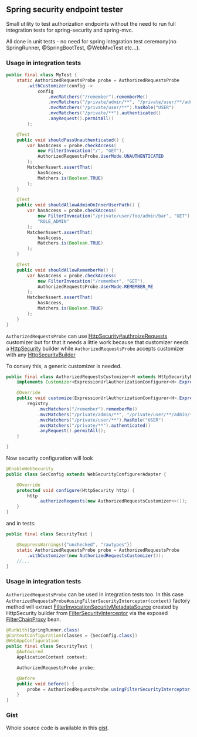 ## Spring security endpoint tester

Small utility to test authorization endpoints without the need to run full integration tests for spring-security and spring-mvc.

All done in unit tests - no need for spring integration test ceremony(no SpringRunner, @SpringBootTest, @WebMvcTest etc...).

### Usage in integration tests
```java
public final class MyTest {
    static AuthorizedRequestsProbe probe = AuthorizedRequestsProbe
        .withCustomizer(config ->
            config
                .mvcMatchers("/remember").rememberMe()
                .mvcMatchers("/private/admin/**", "/private/user/**/admin/**").hasRole("ADMIN")
                .mvcMatchers("/private/user/**").hasRole("USER")
                .mvcMatchers("/private/**").authenticated()
                .anyRequest().permitAll()
        );

    @Test
    public void shouldPassUnauthenticated() {
        var hasAccess = probe.checkAccess(
            new FilterInvocation("/", "GET"),
            AuthorizedRequestsProbe.UserMode.UNAUTHENTICATED
        );
        MatcherAssert.assertThat(
            hasAccess,
            Matchers.is(Boolean.TRUE)
        );
    }

    @Test
    public void shouldAllowAdminOnInnerUserPath() {
        var hasAccess = probe.checkAccess(
            new FilterInvocation("/private/user/foo/admin/bar", "GET"),
            "ROLE_ADMIN"
        );
        MatcherAssert.assertThat(
            hasAccess,
            Matchers.is(Boolean.TRUE)
        );
    }

    @Test
    public void shouldAllowRememberMe() {
        var hasAccess = probe.checkAccess(
            new FilterInvocation("/remember", "GET"),
            AuthorizedRequestsProbe.UserMode.REMEMBER_ME
        );
        MatcherAssert.assertThat(
            hasAccess,
            Matchers.is(Boolean.TRUE)
        );
    }
}
```

`AuthorizedRequestsProbe` can use [HttpSecurity#authroizeRequests](https://docs.spring.io/spring-security/site/docs/current/api/org/springframework/security/config/annotation/web/builders/HttpSecurity.html#authorizeRequests(org.springframework.security.config.Customizer)) customizer but for that it needs a little work because that customizer needs a [HttpSecurity](https://docs.spring.io/spring-security/site/docs/current/api/org/springframework/security/config/annotation/web/builders/HttpSecurity.html) builder while
`AuthorizedRequestsProbe` accepts customizer with any [HttpSecurityBuilder](https://docs.spring.io/spring-security/site/docs/current/api/org/springframework/security/config/annotation/web/HttpSecurityBuilder.html)

To convey this, a generic customizer is needed.
```java
public final class AuthorizedRequestsCustomizer<H extends HttpSecurityBuilder<H>>
    implements Customizer<ExpressionUrlAuthorizationConfigurer<H>.ExpressionInterceptUrlRegistry> {

    @Override
    public void customize(ExpressionUrlAuthorizationConfigurer<H>.ExpressionInterceptUrlRegistry registry) {
        registry
            .mvcMatchers("/remember").rememberMe()
            .mvcMatchers("/private/admin/**", "/private/user/**/admin/**").hasRole("ADMIN")
            .mvcMatchers("/private/user/**").hasRole("USER")
            .mvcMatchers("/private/**").authenticated()
            .anyRequest().permitAll();
    }

}
```

Now security configuration will look

```java
@EnableWebSecurity
public class SecConfig extends WebSecurityConfigurerAdapter {

    @Override
    protected void configure(HttpSecurity http) {
        http
            .authorizeRequests(new AuthorizedRequestsCustomizer<>());
    }
}
```
and in tests:
```java
public final class SecurityTest {

    @SuppressWarnings({"unchecked", "rawtypes"})
    static AuthorizedRequestsProbe probe = AuthorizedRequestsProbe
        .withCustomizer(new AuthorizedRequestsCustomizer());
    //...
}
```

### Usage in integration tests

`AuthorizedRequestsProbe` can be used in integration tests too.
In this case `AuthorizedRequestsProbe#usingFilterSecurityInterceptor(context)` factory method will
extract [FilterInvocationSecurityMetadataSource](https://docs.spring.io/spring-security/site/docs/4.2.19.RELEASE/apidocs/org/springframework/security/web/access/intercept/FilterInvocationSecurityMetadataSource.html) created by HttpSecurity builder from 
[FilterSecurityInterceptor](https://docs.spring.io/spring-security/site/docs/current/api/org/springframework/security/web/access/intercept/FilterSecurityInterceptor.html) via
the exposed [FilterChainProxy](https://docs.spring.io/spring-security/site/docs/current/api/org/springframework/security/web/FilterChainProxy.html) bean.

```java
@RunWith(SpringRunner.class)
@ContextConfiguration(classes = {SecConfig.class})
@WebAppConfiguration
public final class SecurityTest {
    @Autowired
    ApplicationContext context;

    AuthorizedRequestsProbe probe;

    @Before
    public void before() {
        probe = AuthorizedRequestsProbe.usingFilterSecurityInterceptor(context);
    }
}
```

### Gist
Whole source code is available in this [gist](https://gist.github.com/criske/5960f55614a5801113a3c97e7ed3737f).
